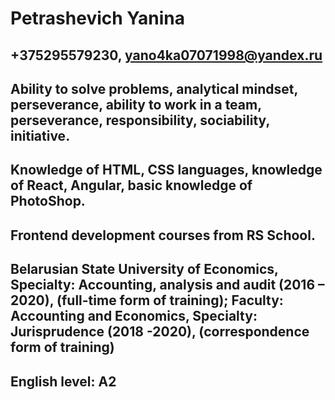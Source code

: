 #  Petrashevich Yanina
## +375295579230, yano4ka07071998@yandex.ru
## Ability to solve problems, analytical mindset, perseverance, ability to work in a team, perseverance, responsibility, sociability, initiative.
## Knowledge of HTML, CSS languages, knowledge of React, Angular, basic knowledge of PhotoShop.
## Frontend development courses from RS School.
## Belarusian State University of Economics, Specialty: Accounting, analysis and audit (2016 – 2020), (full-time form of training); Faculty: Accounting and Economics, Specialty: Jurisprudence (2018 -2020), (correspondence form of training)
## English level: A2 